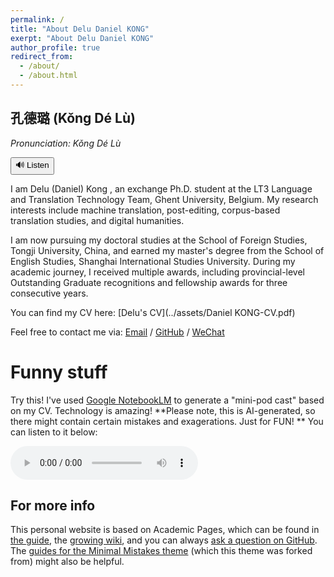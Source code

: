 ```yaml
---
permalink: /
title: "About Delu Daniel KONG"
exerpt: "About Delu Daniel KONG"
author_profile: true
redirect_from: 
  - /about/
  - /about.html
---
```


<h2>孔德璐 (Kǒng Dé Lù)</h2>
<p><em>Pronunciation: Kǒng Dé Lù</em></p>
<button onclick="playAudio()">🔊 Listen</button>

<audio id="audio" src="../assets/NameAudio.mp3"></audio>

<script>
  function playAudio() {
    document.getElementById('audio').play();
  }
</script>

I am Delu (Daniel) Kong , an exchange Ph.D. student at the LT3 Language and Translation Technology Team, Ghent University, Belgium. My research interests include machine translation, post-editing, corpus-based translation studies, and digital humanities.

I am now pursuing my doctoral studies at the School of Foreign Studies, Tongji University, China, and earned my master's degree from the School of English Studies, Shanghai International Studies University. During my academic journey, I received multiple awards, including provincial-level Outstanding Graduate recognitions and fellowship awards for three consecutive years.

You can find my CV here: [Delu's CV](../assets/Daniel KONG-CV.pdf)


Feel free to contact me via:
[Email](mailto:daniel.kong@ugent.be) / [GitHub](https://github.com/danielkong1996) / [WeChat](../asset/WechatImage.jpg)



Funny stuff
======
Try this! I've used [Google NotebookLM](https://notebooklm.google.com/) to generate a "mini-pod cast" based on my CV. Technology is 
amazing! **Please note, this is AI-generated, so there might contain certain mistakes and exagerations. Just for FUN! **
You can listen to it below:

<audio controls>
  <source src="../assets/Daniel Kong_ CV and Research.wav" type="audio/mpeg">
  Your browser does not support the audio element.
</audio>


For more info
------
This personal website is based on Academic Pages, which can be found in [the guide](https://academicpages.github.io/markdown/), the [growing wiki](https://github.com/academicpages/academicpages.github.io/wiki), and you can always [ask a question on GitHub](https://github.com/academicpages/academicpages.github.io/discussions). The [guides for the Minimal Mistakes theme](https://mmistakes.github.io/minimal-mistakes/docs/configuration/) (which this theme was forked from) might also be helpful.
